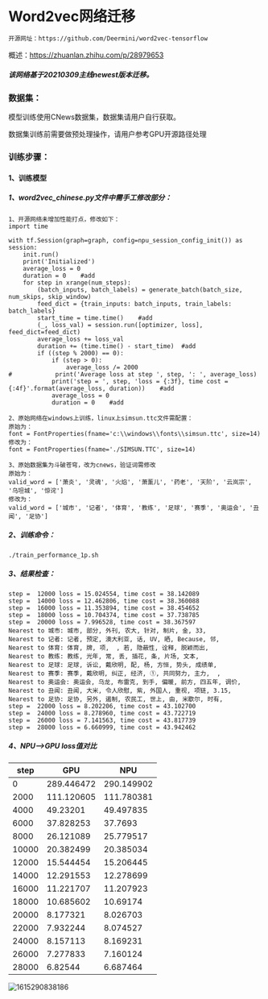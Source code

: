 



# Word2vec网络迁移

```sh
开源网址：https://github.com/Deermini/word2vec-tensorflow
```

概述：https://zhuanlan.zhihu.com/p/28979653 

##### 该网络基于20210309主线newest版本迁移。



### 数据集：

模型训练使用CNews数据集，数据集请用户自行获取。

数据集训练前需要做预处理操作，请用户参考GPU开源路径处理





### 训练步骤：

#### 1、训练模型

##### 1、word2vec_chinese.py文件中需手工修改部分：

```shell
1、开源网络未增加性能打点，修改如下：
import time

with tf.Session(graph=graph, config=npu_session_config_init()) as session:
    init.run()
    print('Initialized')
    average_loss = 0
    duration = 0	#add
    for step in xrange(num_steps):
        (batch_inputs, batch_labels) = generate_batch(batch_size, num_skips, skip_window)
        feed_dict = {train_inputs: batch_inputs, train_labels: batch_labels}
        start_time = time.time()	#add
        (_, loss_val) = session.run([optimizer, loss], feed_dict=feed_dict)
        average_loss += loss_val
        duration += (time.time() - start_time)	#add
        if ((step % 2000) == 0):
            if (step > 0):
                average_loss /= 2000
#            print('Average loss at step ', step, ': ', average_loss)
            print('step = ', step, 'loss = {:3f}, time cost = {:4f}'.format(average_loss, duration))	#add
            average_loss = 0
            duration = 0	#add
            
2、原始网络在windows上训练，linux上simsun.ttc文件需配置：
原始为：
font = FontProperties(fname='c:\\windows\\fonts\\simsun.ttc', size=14)
修改为：
font = FontProperties(fname='./SIMSUN.TTC', size=14)

3、原始数据集为斗破苍穹，改为cnews，验证词需修改
原始为：
valid_word = ['萧炎', '灵魂', '火焰', '萧薰儿', '药老', '天阶', '云岚宗', '乌坦城', '惊诧']
修改为：
valid_word = ['城市', '记者', '体育', '教练', '足球', '赛季', '奥运会', '丑闻', '足协']
```

##### 2、训练命令：

```shell
./train_performance_1p.sh
```

##### 3、结果检查：

```shell
step =  12000 loss = 15.024554, time cost = 38.142089
step =  14000 loss = 12.462806, time cost = 38.360088
step =  16000 loss = 11.353894, time cost = 38.454652
step =  18000 loss = 10.704374, time cost = 37.738785
step =  20000 loss = 7.996528, time cost = 38.367597
Nearest to 城市: 城市, 部分, 外刊, 农大, 针对, 制片, 金, 33,
Nearest to 记者: 记者, 预定, 澳大利亚, 话, UV, 晒, Because, 邻,
Nearest to 体育: 体育, 牌, 项,  , 若, 隐蔽性, 诠释, 脱颖而出,
Nearest to 教练: 教练, 光年, 常, 丢, 插花, 条, 片场, 文本,
Nearest to 足球: 足球, 诉讼, 戴欣明, 配, 杨, 方恒, 势头, 成绩单,
Nearest to 赛季: 赛季, 戴欣明, 纠正, 经济, ①, 共同努力, 主力,  ,
Nearest to 奥运会: 奥运会, 乌龙, 布雷克, 到手, 偏暖, 前方, 四五年, 调价,
Nearest to 丑闻: 丑闻, 大米, 令人欣慰, 紫, 外国人, 重视, 项链, 3.15,
Nearest to 足协: 足协, 另外, 遏制, 农民工, 世上, 由, 米歇尔, 时有,
step =  22000 loss = 8.202206, time cost = 43.102700
step =  24000 loss = 8.278960, time cost = 43.722719
step =  26000 loss = 7.141563, time cost = 43.817739
step =  28000 loss = 6.660999, time cost = 43.942462
```

##### 4、NPU-->GPU loss值对比

| step  | GPU        | NPU        |
| ----- | ---------- | ---------- |
| 0     | 289.446472 | 290.149902 |
| 2000  | 111.120605 | 111.780381 |
| 4000  | 49.23201   | 49.497835  |
| 6000  | 37.828253  | 37.7693    |
| 8000  | 26.121089  | 25.779517  |
| 10000 | 20.382499  | 20.385034  |
| 12000 | 15.544454  | 15.206445  |
| 14000 | 12.291553  | 12.278699  |
| 16000 | 11.221707  | 11.207923  |
| 18000 | 10.685602  | 10.69174   |
| 20000 | 8.177321   | 8.026703   |
| 22000 | 7.932244   | 8.074527   |
| 24000 | 8.157113   | 8.169231   |
| 26000 | 7.277833   | 7.160124   |
| 28000 | 6.82544    | 6.687464   |

![1615290838186](D:\training_shop\03-code\CarPeting_Word2vec_TF\1615290838186.png)